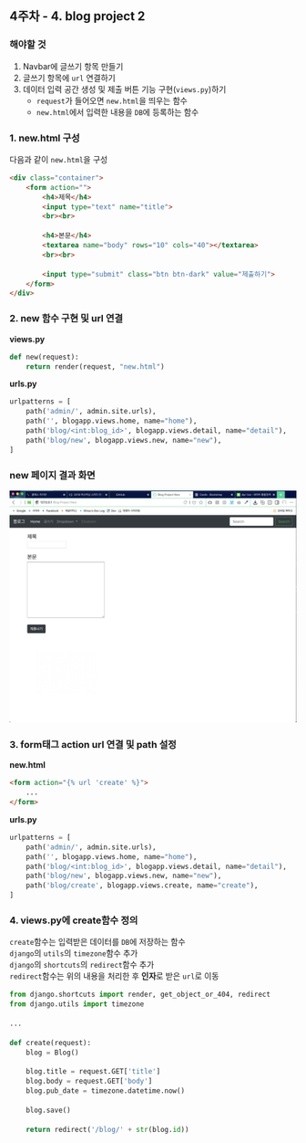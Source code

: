 ## 4주차 - 4. blog project 2

### 해야할 것
1. Navbar에 글쓰기 항목 만들기
2. 글쓰기 항목에 `url` 연결하기
3. 데이터 입력 공간 생성 및 제출 버튼 기능 구현(`views.py`)하기
    + `request`가 들어오면 `new.html`을 띄우는 함수
    + `new.html`에서 입력한 내용을 `DB`에 등록하는 함수

### 1. new.html 구성
다음과 같이 `new.html`을 구성
```html
<div class="container">
    <form action="">
        <h4>제목</h4>
        <input type="text" name="title">
        <br><br>

        <h4>본문</h4>
        <textarea name="body" rows="10" cols="40"></textarea>
        <br><br>

        <input type="submit" class="btn btn-dark" value="제출하기">
    </form>
</div>
```

### 2. new 함수 구현 및 url 연결
**views.py**
```python
def new(request):
    return render(request, "new.html")
```

**urls.py**
```python
urlpatterns = [
    path('admin/', admin.site.urls),
    path('', blogapp.views.home, name="home"),
    path('blog/<int:blog_id>', blogapp.views.detail, name="detail"),
    path('blog/new', blogapp.views.new, name="new"),
]
```

### new 페이지 결과 화면
<img src="../1st_images/Week_4_4_Test_Image_1.png" width="600" height="auto">

### 3. form태그 action url 연결 및 path 설정
**new.html**
```html
<form action="{% url 'create' %}">
    ...
</form>
```

**urls.py**
```python
urlpatterns = [
    path('admin/', admin.site.urls),
    path('', blogapp.views.home, name="home"),
    path('blog/<int:blog_id>', blogapp.views.detail, name="detail"),
    path('blog/new', blogapp.views.new, name="new"),
    path('blog/create', blogapp.views.create, name="create"),
]
```

### 4. views.py에 create함수 정의
`create`함수는 입력받은 데이터를 `DB`에 저장하는 함수<br/>
`django`의 `utils`의 `timezone`함수 추가<br/>
`django`의 `shortcuts`의 `redirect`함수 추가<br/>
`redirect`함수는 위의 내용을 처리한 후 **인자**로 받은 `url`로 이동

```python
from django.shortcuts import render, get_object_or_404, redirect
from django.utils import timezone

...

def create(request):
    blog = Blog()

    blog.title = request.GET['title']
    blog.body = request.GET['body']
    blog.pub_date = timezone.datetime.now()

    blog.save()

    return redirect('/blog/' + str(blog.id))
```
